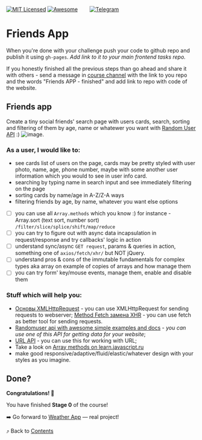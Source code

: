[![MIT Licensed][icon-mit]][license]
[![Awesome][icon-awesome]][awesome]
&nbsp;&nbsp;&nbsp;&nbsp;&nbsp;&nbsp;
[![Telegram][icon-chat]][chat]

# Friends App

When you're done with your challenge push your code to github repo and publish
it using `gh-pages`. _Add link to it to your main frontend tasks repo._

If you honestly finished all the previous steps than go ahead and share it with
others - send a message in [course channel](chat) with the link to you repo and the words "Friends APP - finished" and add link to repo with code of the
website.

## Friends app

Create a tiny social friends' search page with users cards, search, sorting and filtering of them by age, name or whatewer you want with [Random User API](https://randomuser.me) :)
![image](https://i.imgur.com/5tcpqcY.png).

### As a user, I would like to:

* see cards list of users on the page, cards may be pretty styled with user photo, name, age, phone number, maybe with some another user information which you would to see in user info card.
* searching by typing name in search input and see immediately filtering on the page
* sorting cards by name/age in A-Z/Z-A ways
* filtering friends by age, by name, whatever you want else options

- [ ] you can use all `Array.methods` which you know :) for instance - Array.sort (text sort, number sort) `/filter/slice/splice/shift/map/reduce`
- [ ] you can try to figure out with async data incapsulation in request/response and try callbacks' logic in action
- [ ] understand sync/async `GET request`, params & queries in action, something one of `axios/fetch/xhr/` but NOT jQuery.
- [ ] understand pros & cons of the immutable fundamentals for complex types aka array on example of copies of arrays and how manage them
- [ ] you can try form' key/mouse events, manage them, enable and disable them

### Stuff which will help you:

* [Основы XMLHttpRequest](https://learn.javascript.ru/ajax-xmlhttprequest) - you
  can use XMLHttpRequest for sending requests to webserver;
  [Method Fetch замена XHR](https://learn.javascript.ru/fetch) - you can use fetch as better tool for sending requests.
* [Randomuser api with awesome simple examples and docs](https://randomuser.me) -
  _you can use one of this API for getting data for your website_;
* [URL API](https://developer.mozilla.org/en-US/docs/Web/API/URL) - you can use
  this for working with URL;
* Take a look on [Array methods on learn.javascript.ru](https://learn.javascript.ru/array-methods)
* make good responsive/adaptive/fluid/elastic/whatever design with your styles as you imagine.

## Done?

__Congratulations! 🎉__

You have finished __Stage 0__ of the course!

➡️ Go forward to [Weather App](weather-app.md) — real project!

⤴️ Back to [Contents](../contents.md)


[icon-chat]: https://img.shields.io/badge/chat-on%20telegram-blue.svg
[icon-mit]: https://img.shields.io/badge/license-MIT-blue.svg
[icon-awesome]: https://cdn.rawgit.com/sindresorhus/awesome/d7305f38d29fed78fa85652e3a63e154dd8e8829/media/badge.svg

[license]: https://github.com/Kottans/web/blob/master/LICENSE.md
[awesome]: https://github.com/sindresorhus/awesome#front-end-development
[chat]: https://t.me/joinchat/CX8EF1JmLm9IM6J6oy2U7Q
